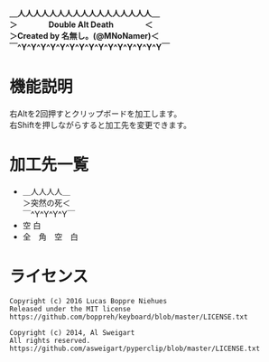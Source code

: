 **＿人人人人人人人人人人人人人人人人人＿  
＞&emsp;&emsp;&nbsp;&emsp;&nbsp;&nbsp;&nbsp;Double&nbsp;Alt&nbsp;Death&emsp;&emsp;&emsp;&nbsp;&nbsp;&nbsp;&nbsp;＜  
＞Created&nbsp;by&nbsp;名無し。(@MNoNamer)＜  
￣^Y^Y^Y^Y^Y^Y^Y^Y^Y^Y^Y^Y^Y^Y^Y￣**  
# 機能説明
右Altを2回押すとクリップボードを加工します。  
右Shiftを押しながらすると加工先を変更できます。  
# 加工先一覧
- ＿人人人人＿  
＞突然の死＜  
￣^Y^Y^Y^Y￣
- 空 白
- 全　角　空　白

# ライセンス
```
Copyright (c) 2016 Lucas Boppre Niehues  
Released under the MIT license  
https://github.com/boppreh/keyboard/blob/master/LICENSE.txt  

Copyright (c) 2014, Al Sweigart  
All rights reserved.  
https://github.com/asweigart/pyperclip/blob/master/LICENSE.txt
```
